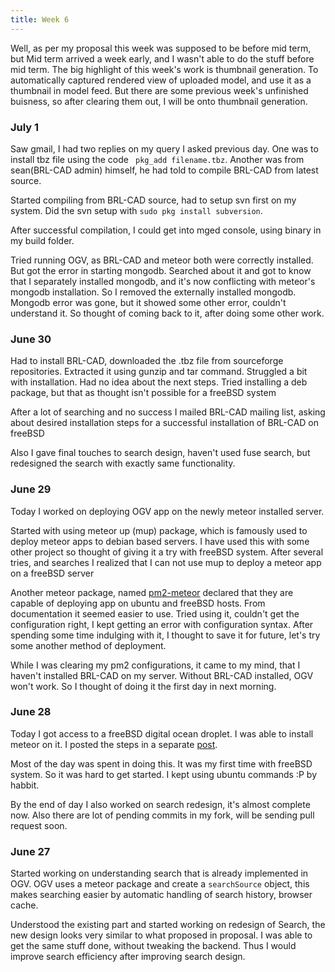 ```yaml
---
title: Week 6
---
```


<p class="lead">
Well, as per my proposal this week was supposed to be before mid term, but Mid term arrived a week early, and I wasn't able to do the stuff before mid term. The big highlight of this week's work is thumbnail generation. To automatically captured rendered view of uploaded model, and use it as a thumbnail in model feed. But there are some previous week's unfinished buisness, so after clearing them out, I will be onto thumbnail generation.
</p>
  
<div class="accordion">
<h3>July 1</h3>
<div>
<p>Saw gmail, I had two replies on my query I asked previous day. One was to install tbz file using the code <code> pkg_add filename.tbz</code>. Another was from sean(BRL-CAD admin) himself, he had told to compile BRL-CAD from latest source.</p>
<p>Started compiling from BRL-CAD source, had to setup svn first on my system. Did the svn setup with <code>sudo pkg install subversion</code>.</p>
<p>After successful compilation, I could get into mged console, using binary in my build folder.</p>
<p>Tried running OGV, as BRL-CAD and meteor both were correctly installed. But got the error in starting mongodb. Searched about it and got to know that I separately installed mongodb, and it's now conflicting with meteor's mongodb installation. So I removed the externally installed mongodb. Mongodb error was gone, but it showed some other error, couldn't understand it. So thought of coming back to it, after doing some other work.</p>
</div>

<h3>June 30</h3>
<div>
<p>Had to install BRL-CAD, downloaded the .tbz file from sourceforge repositories. Extracted it using gunzip and tar command. Struggled a bit with installation. Had no idea about the next steps. Tried installing a deb package, but that as thought isn't possible for a freeBSD system</p>
<p>After a lot of searching and no success I mailed BRL-CAD mailing list, asking about desired installation steps for a successful installation of BRL-CAD on freeBSD</p>
<p>Also I gave final touches to search design, haven't used fuse search, but redesigned the search with exactly same functionality.</p>
</div>

<h3>June 29</h3>
<div>
<p>Today I worked on deploying OGV app on the newly meteor installed server.</p>
<p>Started with using meteor up (mup) package, which is famously used to deploy meteor apps to debian based servers. I have used this with some other project so thought of giving it a try with freeBSD system. After several tries, and searches I realized that I can not use mup to deploy a meteor app on a freeBSD server</p>
<p>Another meteor package, named <a href="https://www.npmjs.com/package/pm2-meteor">pm2-meteor</a> declared that they are capable of deploying app on ubuntu and freeBSD hosts. From documentation it seemed easier to use. Tried using it, couldn't get the configuration right, I kept getting an error with configuration syntax. After spending some time indulging with it, I thought to save it for future, let's try some another method of deployment.</p>
<p>While I was clearing my pm2 configurations, it came to my mind, that I haven't installed BRL-CAD on my server. Without BRL-CAD installed, OGV won't work. So I thought of doing it the first day in next morning.</p>
</div>

<h3>June 28</h3>
<div>
<p>Today I got access to a freeBSD digital ocean droplet. I was able to install meteor on it. I posted the steps in a separate <a href="http://gauravjeetsingh.github.io/2016/06/29/installing-meteor-freebsd.html">post</a>.</p>
<p>Most of the day was spent in doing this. It was my first time with freeBSD system. So it was hard to get started. I kept using ubuntu commands :P by habbit.</p>
<p>By the end of day I also worked on search redesign, it's almost complete now. Also there are lot of pending commits in my fork, will be sending pull request soon.</p>
</div>

<h3>June 27</h3>
<div>
<p>Started working on understanding search that is already implemented in OGV. OGV uses a meteor package and create a <code>searchSource</code> object, this makes searching easier by automatic handling of search history, browser cache.</p>
<p>Understood the existing part and started working on redesign of Search, the new design looks very similar to what proposed in proposal. I was able to get the same stuff done, without tweaking the backend. Thus I would improve search efficiency after improving search design.</p>
</div>


</div>
